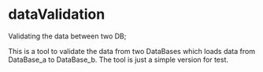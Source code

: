 # dataValidation
Validating the data between two DB;

This is a tool to validate the data from two DataBases which loads data from DataBase_a to DataBase_b.
The tool is just a simple version for test.
